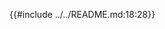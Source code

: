{{#include ../../README.md:18:28}}

[ballerina-central-logo]: img/logos/ballerina-central-logo.svg
[ballerina-docs-logo]: img/logos/ballerina-docs-logo.svg

[auth]: https://github.com/ballerina-platform/module-ballerina-auth
[auth-tags]: https://github.com/ballerina-platform/module-ballerina-auth/tags
[auth-build]: https://github.com/ballerina-platform/module-ballerina-auth/actions/workflows/build-timestamped-master.yml
[auth-trivy]: https://github.com/ballerina-platform/module-ballerina-auth/actions/workflows/trivy-scan.yml
[auth-loadtest]: https://github.com/ballerina-platform/module-ballerina-auth/actions/workflows/process-load-test-result.yml
[auth-codecov]: https://codecov.io/gh/ballerina-platform/module-ballerina-auth
[auth-bugs]: https://github.com/ballerina-platform/ballerina-standard-library/issues?q=is%3Aopen+is%3Aissue+label%3Amodule%2Fauth+label%3Atype%2Fbug
[auth-pulls]: https://github.com/ballerina-platform/module-ballerina-auth/pulls
[auth-docs]: https://lib.ballerina.io/ballerina/auth/latest
[auth-package]: https://central.ballerina.io/ballerina/auth
[auth-badge-tags]: https://img.shields.io/github/v/tag/ballerina-platform/module-ballerina-auth?label=
[auth-badge-build]: https://github.com/ballerina-platform/module-ballerina-auth/actions/workflows/build-timestamped-master.yml/badge.svg
[auth-badge-trivy]: https://github.com/ballerina-platform/module-ballerina-auth/actions/workflows/trivy-scan.yml/badge.svg
[auth-badge-loadtest]: https://img.shields.io/github/workflow/status/ballerina-platform/module-ballerina-auth/Process%20load%20test%20results?label=Load%20Test&logo=github
[auth-badge-codecov]: https://codecov.io/gh/ballerina-platform/module-ballerina-auth/branch/master/graph/badge.svg
[auth-badge-bugs]: https://img.shields.io/github/issues-search/ballerina-platform/ballerina-standard-library?query=is%3Aopen+label%3Amodule%2Fauth+label%3AType%2FBug&label=&color=30c955
[auth-badge-pulls]: https://img.shields.io/github/issues-pr-raw/ballerina-platform/module-ballerina-auth?label=

[jwt]: https://github.com/ballerina-platform/module-ballerina-jwt
[jwt-tags]: https://github.com/ballerina-platform/module-ballerina-jwt/tags
[jwt-build]: https://github.com/ballerina-platform/module-ballerina-jwt/actions/workflows/build-timestamped-master.yml
[jwt-trivy]: https://github.com/ballerina-platform/module-ballerina-jwt/actions/workflows/trivy-scan.yml
[jwt-loadtest]: https://github.com/ballerina-platform/module-ballerina-jwt/actions/workflows/process-load-test-result.yml
[jwt-codecov]: https://codecov.io/gh/ballerina-platform/module-ballerina-jwt
[jwt-bugs]: https://github.com/ballerina-platform/ballerina-standard-library/issues?q=is%3Aopen+is%3Aissue+label%3Amodule%2Fjwt+label%3Atype%2Fbug
[jwt-pulls]: https://github.com/ballerina-platform/module-ballerina-jwt/pulls
[jwt-docs]: https://lib.ballerina.io/ballerina/jwt/latest
[jwt-package]: https://central.ballerina.io/ballerina/jwt
[jwt-badge-tags]: https://img.shields.io/github/v/tag/ballerina-platform/module-ballerina-jwt?label=
[jwt-badge-build]: https://github.com/ballerina-platform/module-ballerina-jwt/actions/workflows/build-timestamped-master.yml/badge.svg
[jwt-badge-trivy]: https://github.com/ballerina-platform/module-ballerina-jwt/actions/workflows/trivy-scan.yml/badge.svg
[jwt-badge-loadtest]: https://img.shields.io/github/workflow/status/ballerina-platform/module-ballerina-jwt/Process%20load%20test%20results?label=Load%20Test&logo=github
[jwt-badge-codecov]: https://codecov.io/gh/ballerina-platform/module-ballerina-jwt/branch/master/graph/badge.svg
[jwt-badge-bugs]: https://img.shields.io/github/issues-search/ballerina-platform/ballerina-standard-library?query=is%3Aopen+label%3Amodule%2Fjwt+label%3AType%2FBug&label=&color=30c955
[jwt-badge-pulls]: https://img.shields.io/github/issues-pr-raw/ballerina-platform/module-ballerina-jwt?label=

[oauth2]: https://github.com/ballerina-platform/module-ballerina-oauth2
[oauth2-tags]: https://github.com/ballerina-platform/module-ballerina-oauth2/tags
[oauth2-build]: https://github.com/ballerina-platform/module-ballerina-oauth2/actions/workflows/build-timestamped-master.yml
[oauth2-trivy]: https://github.com/ballerina-platform/module-ballerina-oauth2/actions/workflows/trivy-scan.yml
[oauth2-loadtest]: https://github.com/ballerina-platform/module-ballerina-oauth2/actions/workflows/process-load-test-result.yml
[oauth2-codecov]: https://codecov.io/gh/ballerina-platform/module-ballerina-oauth2
[oauth2-bugs]: https://github.com/ballerina-platform/ballerina-standard-library/issues?q=is%3Aopen+is%3Aissue+label%3Amodule%2Foauth2+label%3Atype%2Fbug
[oauth2-pulls]: https://github.com/ballerina-platform/module-ballerina-oauth2/pulls
[oauth2-docs]: https://lib.ballerina.io/ballerina/oauth2/latest
[oauth2-package]: https://central.ballerina.io/ballerina/oauth2
[oauth2-badge-tags]: https://img.shields.io/github/v/tag/ballerina-platform/module-ballerina-oauth2?label=
[oauth2-badge-build]: https://github.com/ballerina-platform/module-ballerina-oauth2/actions/workflows/build-timestamped-master.yml/badge.svg
[oauth2-badge-trivy]: https://github.com/ballerina-platform/module-ballerina-oauth2/actions/workflows/trivy-scan.yml/badge.svg
[oauth2-badge-loadtest]: https://img.shields.io/github/workflow/status/ballerina-platform/module-ballerina-oauth2/Process%20load%20test%20results?label=Load%20Test&logo=github
[oauth2-badge-codecov]: https://codecov.io/gh/ballerina-platform/module-ballerina-oauth2/branch/master/graph/badge.svg
[oauth2-badge-bugs]: https://img.shields.io/github/issues-search/ballerina-platform/ballerina-standard-library?query=is%3Aopen+label%3Amodule%2Foauth2+label%3AType%2FBug&label=&color=30c955
[oauth2-badge-pulls]: https://img.shields.io/github/issues-pr-raw/ballerina-platform/module-ballerina-oauth2?label=

[crypto]: https://github.com/ballerina-platform/module-ballerina-crypto
[crypto-tags]: https://github.com/ballerina-platform/module-ballerina-crypto/tags
[crypto-build]: https://github.com/ballerina-platform/module-ballerina-crypto/actions/workflows/build-timestamped-master.yml
[crypto-trivy]: https://github.com/ballerina-platform/module-ballerina-crypto/actions/workflows/trivy-scan.yml
[crypto-codecov]: https://codecov.io/gh/ballerina-platform/module-ballerina-crypto
[crypto-bugs]: https://github.com/ballerina-platform/ballerina-standard-library/issues?q=is%3Aopen+is%3Aissue+label%3Amodule%2Fcrypto+label%3Atype%2Fbug
[crypto-pulls]: https://github.com/ballerina-platform/module-ballerina-crypto/pulls
[crypto-docs]: https://lib.ballerina.io/ballerina/crypto/latest
[crypto-package]: https://central.ballerina.io/ballerina/crypto
[crypto-badge-tags]: https://img.shields.io/github/v/tag/ballerina-platform/module-ballerina-crypto?label=
[crypto-badge-build]: https://github.com/ballerina-platform/module-ballerina-crypto/actions/workflows/build-timestamped-master.yml/badge.svg
[crypto-badge-trivy]: https://github.com/ballerina-platform/module-ballerina-crypto/actions/workflows/trivy-scan.yml/badge.svg
[crypto-badge-codecov]: https://codecov.io/gh/ballerina-platform/module-ballerina-crypto/branch/master/graph/badge.svg
[crypto-badge-bugs]: https://img.shields.io/github/issues-search/ballerina-platform/ballerina-standard-library?query=is%3Aopen+label%3Amodule%2Fcrypto+label%3AType%2FBug&label=&color=30c955
[crypto-badge-pulls]: https://img.shields.io/github/issues-pr-raw/ballerina-platform/module-ballerina-crypto?label=

[url]: https://github.com/ballerina-platform/module-ballerina-url
[url-tags]: https://github.com/ballerina-platform/module-ballerina-url/tags
[url-build]: https://github.com/ballerina-platform/module-ballerina-url/actions/workflows/build-timestamped-master.yml
[url-trivy]: https://github.com/ballerina-platform/module-ballerina-url/actions/workflows/trivy-scan.yml
[url-codecov]: https://codecov.io/gh/ballerina-platform/module-ballerina-url
[url-bugs]: https://github.com/ballerina-platform/ballerina-standard-library/issues?q=is%3Aopen+is%3Aissue+label%3Amodule%2Furl+label%3Atype%2Fbug
[url-pulls]: https://github.com/ballerina-platform/module-ballerina-url/pulls
[url-docs]: https://lib.ballerina.io/ballerina/url/latest
[url-package]: https://central.ballerina.io/ballerina/url
[url-badge-tags]: https://img.shields.io/github/v/tag/ballerina-platform/module-ballerina-url?label=
[url-badge-build]: https://github.com/ballerina-platform/module-ballerina-url/actions/workflows/build-timestamped-master.yml/badge.svg
[url-badge-trivy]: https://github.com/ballerina-platform/module-ballerina-url/actions/workflows/trivy-scan.yml/badge.svg
[url-badge-codecov]: https://codecov.io/gh/ballerina-platform/module-ballerina-url/branch/master/graph/badge.svg
[url-badge-bugs]: https://img.shields.io/github/issues-search/ballerina-platform/ballerina-standard-library?query=is%3Aopen+label%3Amodule%2Furl+label%3AType%2FBug&label=&color=30c955
[url-badge-pulls]: https://img.shields.io/github/issues-pr-raw/ballerina-platform/module-ballerina-url?label=
